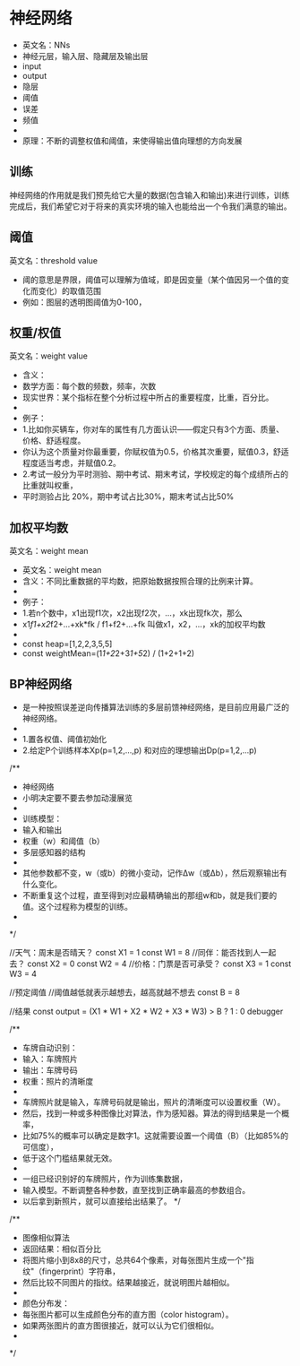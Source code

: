 # 神经网络
 * 英文名：NNs
 * 神经元层，输入层、隐藏层及输出层
 * input
 * output
 * 隐层
 * 阈值
 * 误差
 * 频值
 * 
 * 原理：不断的调整权值和阈值，来使得输出值向理想的方向发展

## 训练
神经网络的作用就是我们预先给它大量的数据(包含输入和输出)来进行训练，训练完成后，我们希望它对于将来的真实环境的输入也能给出一个令我们满意的输出。

## 阈值
英文名：threshold value
 * 阈的意思是界限，阈值可以理解为值域，即是因变量（某个值因另一个值的变化而变化）的取值范围
 * 例如：图层的透明图阈值为0-100，

## 权重/权值
英文名：weight value
 * 含义：
 *  数学方面：每个数的频数，频率，次数
 *  现实世界：某个指标在整个分析过程中所占的重要程度，比重，百分比。
 * 
 * 例子：
 *  1.比如你买辆车，你对车的属性有几方面认识——假定只有3个方面、质量、价格、舒适程度。
 * 你认为这个质量对你最重要，你赋权值为0.5，价格其次重要，赋值0.3，舒适程度适当考虑，并赋值0.2。
 *  2.考试一般分为平时测验、期中考试、期末考试，学校规定的每个成绩所占的比重就叫权重，
 * 平时测验占比	20%，期中考试占比30%，期末考试占比50%

## 加权平均数
英文名：weight mean
 * 英文名：weight mean
 * 含义：不同比重数据的平均数，把原始数据按照合理的比例来计算。
 * 
 * 例子：
 *  1.若n个数中，x1出现f1次，x2出现f2次，...，xk出现fk次，那么
 * x1*f1+x2*f2+...+xk*fk / f1+f2+...+fk 叫做x1，x2，...，xk的加权平均数
 * 
 * const heap=[1,2,2,3,5,5]
 * const weightMean=(1*1+2*2+3*1+5*2) / (1+2+1+2)

## BP神经网络
 * 是一种按照误差逆向传播算法训练的多层前馈神经网络，是目前应用最广泛的神经网络。
 * 
 * 1.置各权值、阈值初始化
 * 2.给定P个训练样本Xp(p=1,2,...,p) 和对应的理想输出Dp(p=1,2,...p)



/**
 * 神经网络
 * 小明决定要不要去参加动漫展览
 * 
 * 训练模型：
 * 输入和输出
 * 权重（w）和阈值（b）
 * 多层感知器的结构
 * 
 * 其他参数都不变，w（或b）的微小变动，记作Δw（或Δb），然后观察输出有什么变化。
 * 不断重复这个过程，直至得到对应最精确输出的那组w和b，就是我们要的值。这个过程称为模型的训练。
 * 
 */


//天气：周末是否晴天？
const X1 = 1
const W1 = 8
//同伴：能否找到人一起去？
const X2 = 0
const W2 = 4
//价格：门票是否可承受？
const X3 = 1
const W3 = 4

//预定阈值
//阈值越低就表示越想去，越高就越不想去
const B = 8

//结果
const output = (X1 * W1 + X2 * W2 + X3 * W3) > B ? 1 : 0
debugger

/**
 * 车牌自动识别：
 * 输入：车牌照片
 * 输出：车牌号码
 * 权重：照片的清晰度
 * 
 * 车牌照片就是输入，车牌号码就是输出，照片的清晰度可以设置权重（W）。
 * 然后，找到一种或多种图像比对算法，作为感知器。算法的得到结果是一个概率，
 * 比如75%的概率可以确定是数字1。这就需要设置一个阈值（B）（比如85%的可信度），
 * 低于这个门槛结果就无效。
 * 
 * 一组已经识别好的车牌照片，作为训练集数据，
 * 输入模型。不断调整各种参数，直至找到正确率最高的参数组合。
 * 以后拿到新照片，就可以直接给出结果了。
 */

/**
 * 图像相似算法
 * 返回结果：相似百分比
 * 将图片缩小到8x8的尺寸，总共64个像素，对每张图片生成一个"指纹"（fingerprint）字符串，
 * 然后比较不同图片的指纹。结果越接近，就说明图片越相似。
 * 
 * 颜色分布发：
 * 每张图片都可以生成颜色分布的直方图（color histogram）。
 * 如果两张图片的直方图很接近，就可以认为它们很相似。
 * 
 */